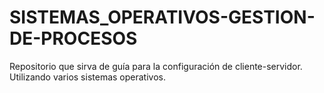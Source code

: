 # SISTEMAS_OPERATIVOS-GESTION-DE-PROCESOS
Repositorio que sirva de guía para la configuración de cliente-servidor. Utilizando varios sistemas operativos.
